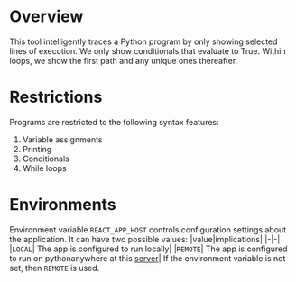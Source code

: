 # Overview

This tool intelligently traces a Python program by only showing selected lines of execution.
We only show conditionals that evaluate to True.
Within loops, we show the first path and any unique ones thereafter.

# Restrictions

Programs are restricted to the following syntax features:

1. Variable assignments
2. Printing
3. Conditionals
4. While loops

# Environments

Environment variable `REACT_APP_HOST` controls configuration settings about the application.
It can have two possible values:
|value|implications|
|-|-|
|`LOCAL`| The app is configured to run locally|
|`REMOTE`| The app is configured to run on pythonanywhere at this [server](https://z5267282.pythonanywhere.com/)|
If the environment variable is not set, then `REMOTE` is used.
